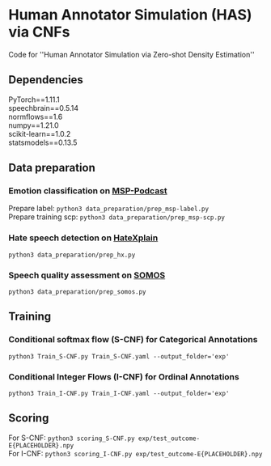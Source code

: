 # Human Annotator Simulation (HAS) via CNFs
Code for ''Human Annotator Simulation via Zero-shot Density Estimation''

## Dependencies
PyTorch==1.11.1  
speechbrain==0.5.14  
normflows==1.6  
numpy==1.21.0  
scikit-learn==1.0.2  
statsmodels==0.13.5  

## Data preparation
### Emotion classification on [MSP-Podcast](https://ecs.utdallas.edu/research/researchlabs/msp-lab/MSP-Podcast.html)
Prepare label: `python3 data_preparation/prep_msp-label.py`  
Prepare training scp: `python3 data_preparation/prep_msp-scp.py`
### Hate speech detection on [HateXplain](https://cdn.aaai.org/ojs/17745/17745-13-21239-1-2-20210518.pdf)
`python3 data_preparation/prep_hx.py`
### Speech quality assessment on [SOMOS](https://www.isca-speech.org/archive/interspeech_2022/maniati22_interspeech.html)
`python3 data_preparation/prep_somos.py`

## Training
### Conditional softmax flow (S-CNF) for Categorical Annotations
`python3 Train_S-CNF.py Train_S-CNF.yaml --output_folder='exp'`

### Conditional Integer Flows (I-CNF) for Ordinal Annotations
`python3 Train_I-CNF.py Train_I-CNF.yaml --output_folder='exp'`

## Scoring
For S-CNF: `python3 scoring_S-CNF.py exp/test_outcome-E{PLACEHOLDER}.npy`  
For I-CNF: `python3 scoring_I-CNF.py exp/test_outcome-E{PLACEHOLDER}.npy`  
